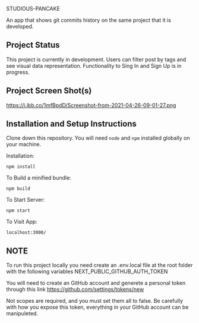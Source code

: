 STUDIOUS-PANCAKE

An app that shows git commits history on the same project that it is developed.

## Project Status

This project is currently in development. Users can filter post by tags and see visual data representation. Functionality to Sing In and Sign Up is in progress.

## Project Screen Shot(s)

https://i.ibb.co/1mfBpdD/Screenshot-from-2021-04-26-09-01-27.png

## Installation and Setup Instructions

Clone down this repository. You will need `node` and `npm` installed globally on your machine.

Installation:

`npm install`

To Build a minified bundle:

`npm build`

To Start Server:

`npm start`

To Visit App:

`localhost:3000/`

## NOTE

To run this project locally you need create an .env.local file at the root folder with the following variables NEXT_PUBLIC_GITHUB_AUTH_TOKEN

You will need to create an GitHub account and generete a personal token through this link
https://github.com/settings/tokens/new

Not scopes are required, and you must set them all to false. Be carefully with how you expose this token, everything in your GitHub account can be manipuleted.
